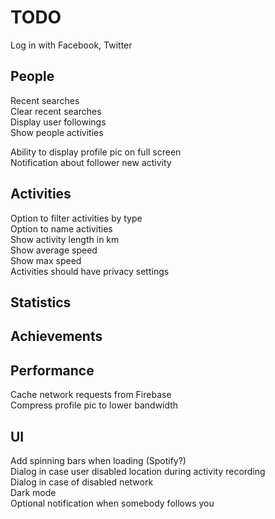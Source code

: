 # TODO

Log in with Facebook, Twitter

## People

Recent searches  
Clear recent searches  
Display user followings  
Show people activities

Ability to display profile pic on full screen  
Notification about follower new activity

## Activities

Option to filter activities by type  
Option to name activities  
Show activity length in km  
Show average speed  
Show max speed  
Activities should have privacy settings

## Statistics

## Achievements

## Performance

Cache network requests from Firebase   
Compress profile pic to lower bandwidth

## UI

Add spinning bars when loading (Spotify?)  
Dialog in case user disabled location during activity recording  
Dialog in case of disabled network  
Dark mode  
Optional notification when somebody follows you
